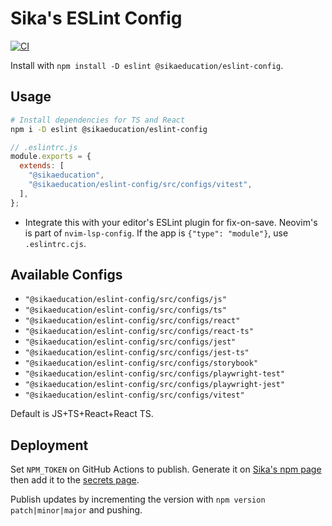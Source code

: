 # Sika's ESLint Config

[![CI](https://github.com/sikaeducation/eslint-config/actions/workflows/main.yml/badge.svg)](https://github.com/sikaeducation/eslint-config/actions/workflows/main.yml)

Install with `npm install -D eslint @sikaeducation/eslint-config`.

## Usage

```bash
# Install dependencies for TS and React
npm i -D eslint @sikaeducation/eslint-config
```

```js
// .eslintrc.js
module.exports = {
  extends: [
    "@sikaeducation",
    "@sikaeducation/eslint-config/src/configs/vitest",
  ],
};
```

- Integrate this with your editor's ESLint plugin for fix-on-save. Neovim's is part of `nvim-lsp-config`. If the app is `{"type": "module"}`, use `.eslintrc.cjs`.

## Available Configs

- `"@sikaeducation/eslint-config/src/configs/js"`
- `"@sikaeducation/eslint-config/src/configs/ts"`
- `"@sikaeducation/eslint-config/src/configs/react"`
- `"@sikaeducation/eslint-config/src/configs/react-ts"`
- `"@sikaeducation/eslint-config/src/configs/jest"`
- `"@sikaeducation/eslint-config/src/configs/jest-ts"`
- `"@sikaeducation/eslint-config/src/configs/storybook"`
- `"@sikaeducation/eslint-config/src/configs/playwright-test"`
- `"@sikaeducation/eslint-config/src/configs/playwright-jest"`
- `"@sikaeducation/eslint-config/src/configs/vitest"`

Default is JS+TS+React+React TS.

## Deployment

Set `NPM_TOKEN` on GitHub Actions to publish. Generate it on [Sika's npm page](https://www.npmjs.com/settings/sikaeducation/tokens) then add it to the [secrets page](https://github.com/sikaeducation/eslint-config/settings/secrets/actions).

Publish updates by incrementing the version with `npm version patch|minor|major` and pushing.
